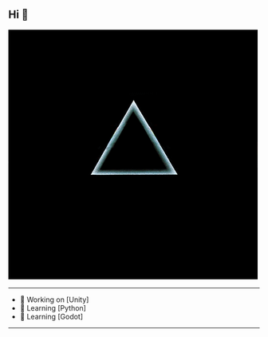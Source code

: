 ## Hi 👋

![Dark Side of the Moon](assets/moon.gif)

--------------------------------
- 🔭 Working on [Unity]
- 🌱 Learning [Python]
- 🌱 Learning [Godot]
--------------------------------
